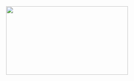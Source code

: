 <div id="header" align="center">
  <img src="[https://media.giphy.com/media/M9gbBd9nbDrOTu1Mqx/giphy.gif](https://i.giphy.com/media/eCqFYAVjjDksg/giphy.webp)" width="320" height="180"/>
</div>
